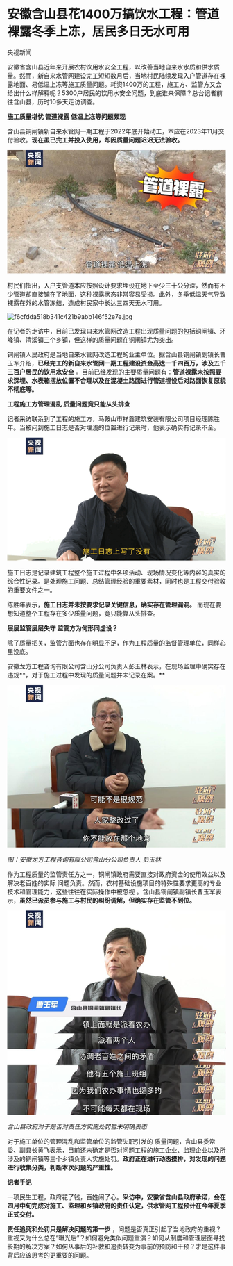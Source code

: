# 安徽含山县花1400万搞饮水工程：管道裸露冬季上冻，居民多日无水可用

央视新闻

安徽省含山县近年来开展农村饮用水安全工程，以改善当地自来水水质和供水质量。然而，新自来水管网建设完工短短数月后，当地村民陆续发现入户管道存在裸露地面、易低温上冻等施工质量问题。耗资1400万的工程，施工方、监管方又会给出什么样解释呢？5300户居民的饮用水安全问题，到底谁来保障？总台记者前往含山县，历时10多天走访调查。

**施工质量堪忧 管道裸露 低温上冻等问题频现**

含山县铜闸镇新自来水管网一期工程于2022年底开始动工，本应在2023年11月交付验收。**现在虽已完工并投入使用，却因质量问题迟迟无法验收。**

![3a0384a1fe698fb2dc8369a9ec2714ee.jpg](https://raw.githubusercontent.com/qqhsx/qqnews_image/main/2024/03/30/安徽含山县花1400万搞饮水工程：管道裸露冬季上冻，居民多日无水可用/3a0384a1fe698fb2dc8369a9ec2714ee.jpg)

村民们指出，入户支管道本应按照设计要求埋设在地下至少三十公分深，然而有不少管道却直接铺在了地面，这种裸露状态非常容易受损。此外，冬季低温天气导致裸露在外的水管冻结，造成村民家中长达三四天无水可用。

![f6cfdda518b341c421b9abb146f52e7e.jpg](https://raw.githubusercontent.com/qqhsx/qqnews_image/main/2024/03/30/安徽含山县花1400万搞饮水工程：管道裸露冬季上冻，居民多日无水可用/f6cfdda518b341c421b9abb146f52e7e.jpg)

在记者的走访中，目前已发现自来水管网改造工程出现质量问题的包括铜闸镇、环峰镇、清溪镇三个乡镇，但这样的质量问题在铜闸镇尤为突出。

铜闸镇人民政府是当地自来水管网改造工程的业主单位。据含山县铜闸镇副镇长曹玉军介绍，**已经完工的新自来水管网一期工程建设资金高达一千四百万，涉及五千三百户居民的饮用水安全**
。目前已经发现的主要质量问题有：**管道裸露未按照要求深埋、水表箱摆放位置不合理以及在混凝土路面进行管道埋设后对路面恢复原貌不彻底等。**

**工程施工方管理混乱 质量问题竟只能从头排查**

记者采访联系到了工程的施工方，马鞍山市祥鑫建筑安装有限公司项目经理陈胜年。当被问到施工日志是否对埋浅的位置进行记录时，他表示确实有记录不全。

![9d471da6252c921d68a0137d5a25f2dd.jpg](https://raw.githubusercontent.com/qqhsx/qqnews_image/main/2024/03/30/安徽含山县花1400万搞饮水工程：管道裸露冬季上冻，居民多日无水可用/9d471da6252c921d68a0137d5a25f2dd.jpg)

施工日志是记录建筑工程整个施工过程中各项活动、现场情况变化等内容的真实的综合性记录。是处理施工问题、总结管理经验的重要素材，同时也是工程交付验收的重要文件之一。

陈胜年表示，**施工日志并未按要求记录关键信息，确实存在管理漏洞。** 而现在要想知道整个工程存在多少质量问题，竟只能靠从头排查。

**层层监管层层失守 监管方为何形同虚设？**

除了质量把关，监管方面也存在明显不足，作为工程质量的监督管理单位，同样心里没底。

安徽龙方工程咨询有限公司含山分公司负责人彭玉林表示，在现场监理中确实存在违规**，对于施工过程中发现的质量问题并未记录在案。**

![9e7e81b0a55b2004c723d5f24cba06cf.jpg](https://raw.githubusercontent.com/qqhsx/qqnews_image/main/2024/03/30/安徽含山县花1400万搞饮水工程：管道裸露冬季上冻，居民多日无水可用/9e7e81b0a55b2004c723d5f24cba06cf.jpg)

_图：安徽龙方工程咨询有限公司含山分公司负责人 彭玉林_

作为工程质量的监管责任方之一，铜闸镇政府需要直接对政府资金的使用效益以及解决老百姓的实际
问题负责。然而，农村基础设施项目的特殊性要求更高的专业技术和管理能力，这些往往在实际操作中被忽视
。含山县铜闸镇副镇长曹玉军表示，**虽然已派员参与施工与村民的纠纷调解，但确实存在监管不到位。**

![c9f763c7301207a70f34b924ce3bce5d.jpg](https://raw.githubusercontent.com/qqhsx/qqnews_image/main/2024/03/30/安徽含山县花1400万搞饮水工程：管道裸露冬季上冻，居民多日无水可用/c9f763c7301207a70f34b924ce3bce5d.jpg)

_含山县政府对于是否对责任方实施处罚暂未明确表态_

对于施工单位的管理混乱和监管单位的监管失职引发的
质量问题，含山县委常委、副县长黄飞表示，目前还未确定是否对问题工程的施工企业、监理企业以及所涉及的铜闸镇等三个乡镇负责人实施处罚。**政府正在进行动态摸排，对发现的问题进行收集分类，判断本次问题的严重性。**

**记者手记**

一项民生工程，政府花了钱，百姓闹了心。**采访中，安徽省含山县政府承诺，会在四月中旬完成对施工、监理和乡镇政府的责任认定，供水管网工程预计在今年夏季正式交付。**

**责任追究和处罚只是解决问题的第一步**
，问题是否真正引起了当地政府的重视？重视又为什么总在“曝光后”？如何避免类似问题重演？如何从制度和管理层面寻找长期的解决方案？如何从事后的补救和追责转变为事前的预防和干预？才是这件事背后应该思考的更重要的问题。

